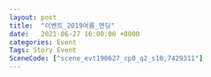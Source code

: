 ```yaml
---
layout: post
title:  "이벤트_2019여름_엔딩"
date:   2021-06-27 16:00:00 +0000
categories: Event
Tags: Story Event
SceneCode: ["scene_evt190627_cp0_q2_s10,7429311"]
---
```

